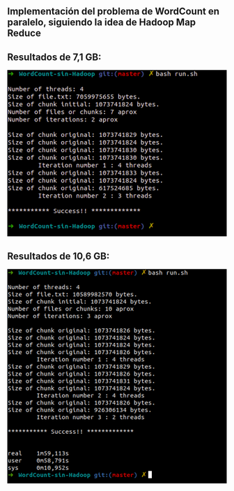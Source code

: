 ## Implementación del problema de WordCount en paralelo, siguiendo la idea de Hadoop Map Reduce

## Resultados de 7,1 GB:

![Resultados](test_1.png?raw=true)

## Resultados de 10,6 GB:

![Resultados](test_2.png?raw=true)